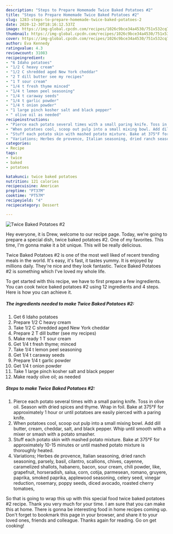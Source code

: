 ```yaml
---
description: "Steps to Prepare Homemade Twice Baked Potatoes #2"
title: "Steps to Prepare Homemade Twice Baked Potatoes #2"
slug: 1283-steps-to-prepare-homemade-twice-baked-potatoes-2
date: 2020-12-30T18:16:12.537Z
image: https://img-global.cpcdn.com/recipes/1026c9bce34a4530/751x532cq70/twice-baked-potatoes-2-recipe-main-photo.jpg
thumbnail: https://img-global.cpcdn.com/recipes/1026c9bce34a4530/751x532cq70/twice-baked-potatoes-2-recipe-main-photo.jpg
cover: https://img-global.cpcdn.com/recipes/1026c9bce34a4530/751x532cq70/twice-baked-potatoes-2-recipe-main-photo.jpg
author: Eva Kennedy
ratingvalue: 4.3
reviewcount: 31083
recipeingredient:
- "6 Idaho potatoes"
- "1/2 C heavy cream"
- "1/2 C shredded aged New York cheddar"
- "2 T dill butter see my recipes"
- "1 T sour cream"
- "1/4 t fresh thyme minced"
- "1/4 t lemon peel seasoning"
- "1/4 t caraway seeds"
- "1/4 t garlic powder"
- "1/4 t onion powder"
- "1 large pinch kosher salt and black pepper"
- " olive oil as needed"
recipeinstructions:
- "Pierce each potato several times with a small paring knife. Toss in olive oil. Season with dried spices and thyme. Wrap in foil. Bake at 375°F for approximately 1 hour or until potatoes are easily pierced with a paring knife."
- "When potatoes cool, scoop out pulp into a small mixing bowl. Add dill butter, cream, cheddar, salt, and black pepper. Whip until smooth with a mixer or smash with a potato smasher."
- "Stuff each potato skin with mashed potato mixture. Bake at 375°F for approximately 10-15 minutes or until mashed potato mixture is thoroughly heated."
- "Variations; Herbes de provence, Italian seasoning, dried ranch seasoning, parsely, basil, cilantro, scallions, chives, cayenne, caramelized shallots, habanero, bacon, sour cream, chili powder, like, grapefruit, horseradish, salsa, corn, cotija, parmesean, romano, gruyere, paprika, smoked paprika, applewood seasoning, celery seed, vinegar reduction, rosemary, poppy seeds, diced avocado, roasted cherry tomatoes,"
categories:
- Recipe
tags:
- twice
- baked
- potatoes

katakunci: twice baked potatoes 
nutrition: 121 calories
recipecuisine: American
preptime: "PT37M"
cooktime: "PT57M"
recipeyield: "4"
recipecategory: Dessert

---
```



![Twice Baked Potatoes #2](https://img-global.cpcdn.com/recipes/1026c9bce34a4530/751x532cq70/twice-baked-potatoes-2-recipe-main-photo.jpg)

Hey everyone, it is Drew, welcome to our recipe page. Today, we're going to prepare a special dish, twice baked potatoes #2. One of my favorites. This time, I'm gonna make it a bit unique. This will be really delicious.

Twice Baked Potatoes #2 is one of the most well liked of recent trending meals in the world. It's easy, it's fast, it tastes yummy. It is enjoyed by millions daily. They're nice and they look fantastic. Twice Baked Potatoes #2 is something which I've loved my whole life.




To get started with this recipe, we have to first prepare a few ingredients. You can cook twice baked potatoes #2 using 12 ingredients and 4 steps. Here is how you can achieve it.

<!--inarticleads1-->

##### The ingredients needed to make Twice Baked Potatoes #2:

1. Get 6 Idaho potatoes
1. Prepare 1/2 C heavy cream
1. Take 1/2 C shredded aged New York cheddar
1. Prepare 2 T dill butter (see my recipes)
1. Make ready 1 T sour cream
1. Get 1/4 t fresh thyme; minced
1. Take 1/4 t lemon peel seasoning
1. Get 1/4 t caraway seeds
1. Prepare 1/4 t garlic powder
1. Get 1/4 t onion powder
1. Take 1 large pinch kosher salt and black pepper
1. Make ready  olive oil; as needed




<!--inarticleads2-->

##### Steps to make Twice Baked Potatoes #2:

1. Pierce each potato several times with a small paring knife. Toss in olive oil. Season with dried spices and thyme. Wrap in foil. Bake at 375°F for approximately 1 hour or until potatoes are easily pierced with a paring knife.
1. When potatoes cool, scoop out pulp into a small mixing bowl. Add dill butter, cream, cheddar, salt, and black pepper. Whip until smooth with a mixer or smash with a potato smasher.
1. Stuff each potato skin with mashed potato mixture. Bake at 375°F for approximately 10-15 minutes or until mashed potato mixture is thoroughly heated.
1. Variations; Herbes de provence, Italian seasoning, dried ranch seasoning, parsely, basil, cilantro, scallions, chives, cayenne, caramelized shallots, habanero, bacon, sour cream, chili powder, like, grapefruit, horseradish, salsa, corn, cotija, parmesean, romano, gruyere, paprika, smoked paprika, applewood seasoning, celery seed, vinegar reduction, rosemary, poppy seeds, diced avocado, roasted cherry tomatoes,




So that is going to wrap this up with this special food twice baked potatoes #2 recipe. Thank you very much for your time. I am sure that you can make this at home. There is gonna be interesting food in home recipes coming up. Don't forget to bookmark this page in your browser, and share it to your loved ones, friends and colleague. Thanks again for reading. Go on get cooking!
